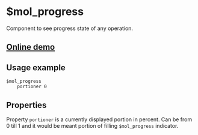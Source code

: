 # $mol_progress

Component to see progress state of any operation.

## [Online demo](http://eigenmethod.github.io/mol/#demo=mol_progress_demo)

## Usage example
```
$mol_progress
	portioner 0
```

## Properties

Property `portioner` is a currently displayed portion in percent. Can be from 0 till 1 and it would be meant 
portion of filling `$mol_progress` indicator.
